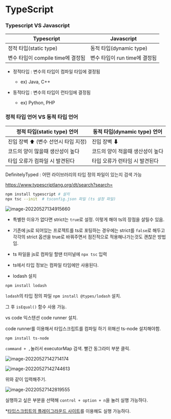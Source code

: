 # TypeScript



### Typescript VS Javascript

| Typescript                        | Javascript                    |
| --------------------------------- | ----------------------------- |
| 정적 타입(static type)            | 동적 타입(dynamic type)       |
| 변수 타입이 compile time에 결정됨 | 변수 타입이 run time에 결정됨 |


- 정적타입 : 변수의 타입이 컴파일 타임에 결정됨

  - ex) Java, C++

- 동적타입 : 변수의 타입이 런타임에 결정됨

  - ex) Python, PHP


### 정적 타입 언어 VS 동적 타입 언어

| 정적 타입(static type) 언어         | 동적 타입(dynamic type) 언어     |
| ----------------------------------- | -------------------------------- |
| 진입 장벽 ⬆ (변수 선언시 타입 지정) | 진입 장벽 ⬇                      |
| 코드의 양이 많을때 생산성이 높다    | 코드의 양이 적을때 생산성이 높다 |
| 타입 오류가 컴파일 시 발견된다      | 타입 오류가 런타임 시 발견된다   |



DefinitelyTyped : 어떤 라이브러리의 타입 정의 파일이 있는지 검색 가능

https://www.typescriptlang.org/dt/search?search=



```bash
npm install typescript # 설치
npx tsc --init	# tsconfig.json 파일 (ts 설정 파일)
```

![image-20220527134915660](1_TypeScript란.assets/image-20220527134915660.png)

- 특별한 이유가 없다면 strict는 `true`로 설정. 이렇게 해야 ts의 장점을 살릴수 있음.
- 기존에 js로 되어있는 프로젝트를 ts로 포팅하는 경우에는 strict를 `false`로 해두고 각각의 strict 옵션을 true로 바꿔주면서 점진적으로 적용해나가는것도 괜찮은 방법임.



- ts 파일을 js로 컴파일 할땐 터미널에 `npx tsc` 입력
- ts에서 타입 정보는 컴파일 타임에만 사용된다.



- lodash 설치

`npm install lodash`

`lodash`의 타입 정의 파일 `npm install @types/lodash` 설치.

그 후 `isEqual()` 함수 사용 가능.



vs code 익스텐션 code runner 설치.

code runner를 이용해서 타입스크립트를 컴파일 하기 위해선 ts-node 설치해야함.

```bash
npm install ts-node
```

`command + ,`눌러서 executorMap 검색. 빨간 동그라미 부분 클릭.

![image-20220527142714174](1_TypeScript란.assets/image-20220527142714174.png)

![image-20220527142744613](1_TypeScript란.assets/image-20220527142744613.png)

위와 같이 입력해주기.

![image-20220527142819555](1_TypeScript란.assets/image-20220527142819555.png)

실행하고 싶은 부분을 선택해 `control + option + n`을 눌러 실행 가능하다.

*[타입스크립트의 플레이그라운드 사이트](https://www.typescriptlang.org/play)를 이용해도 실행 가능하다.